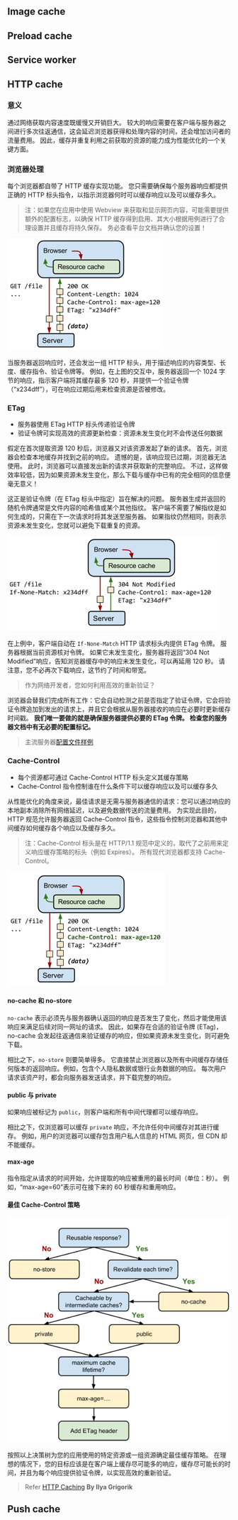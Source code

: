 ## Image cache

## Preload cache

## Service worker

## HTTP cache

### 意义

通过网络获取内容速度既缓慢又开销巨大。 较大的响应需要在客户端与服务器之间进行多次往返通信，这会延迟浏览器获得和处理内容的时间，还会增加访问者的流量费用。 因此，缓存并重复利用之前获取的资源的能力成为性能优化的一个关键方面。

### 浏览器处理

每个浏览器都自带了 HTTP 缓存实现功能。 您只需要确保每个服务器响应都提供正确的 HTTP 标头指令，以指示浏览器何时可以缓存响应以及可以缓存多久。

> 注：如果您在应用中使用 Webview 来获取和显示网页内容，可能需要提供额外的配置标志，以确保 HTTP 缓存得到启用、其大小根据用例进行了合理设置并且缓存将持久保存。 务必查看平台文档并确认您的设置！

![http-request](../images/http-request.png)

当服务器返回响应时，还会发出一组 HTTP 标头，用于描述响应的内容类型、长度、缓存指令、验证令牌等。 例如，在上图的交互中，服务器返回一个 1024 字节的响应，指示客户端将其缓存最多 120 秒，并提供一个验证令牌（“x234dff”），可在响应过期后用来检查资源是否被修改。

### ETag

* 服务器使用 ETag HTTP 标头传递验证令牌
* 验证令牌可实现高效的资源更新检查：资源未发生变化时不会传送任何数据

假定在首次提取资源 120 秒后，浏览器又对该资源发起了新的请求。 首先，浏览器会检查本地缓存并找到之前的响应。 遗憾的是，该响应现已过期，浏览器无法使用。 此时，浏览器可以直接发出新的请求并获取新的完整响应。 不过，这样做效率较低，因为如果资源未发生变化，那么下载与缓存中已有的完全相同的信息便毫无意义！

这正是验证令牌（在 ETag 标头中指定）旨在解决的问题。 服务器生成并返回的随机令牌通常是文件内容的哈希值或某个其他指纹。 客户端不需要了解指纹是如何生成的，只需在下一次请求时将其发送至服务器。 如果指纹仍然相同，则表示资源未发生变化，您就可以避免下载重复的资源。

![http-etag](../images/http-etag.png)

在上例中，客户端自动在 `If-None-Match` HTTP 请求标头内提供 ETag 令牌。 服务器根据当前资源核对令牌。 如果它未发生变化，服务器将返回“304 Not Modified”响应，告知浏览器缓存中的响应未发生变化，可以再延用 120 秒。 请注意，您不必再次下载响应，这节约了时间和带宽。

> 作为网络开发者，您如何利用高效的重新验证？

浏览器会替我们完成所有工作：它会自动检测之前是否指定了验证令牌，它会将验证令牌追加到发出的请求上，并且它会根据从服务器接收的响应在必要时更新缓存时间戳。 **我们唯一要做的就是确保服务器提供必要的 ETag 令牌。 检查您的服务器文档中有无必要的配置标记。**

> 主流服务器[配置文件样例](https://github.com/h5bp/server-configs)

### Cache-Control

* 每个资源都可通过 Cache-Control HTTP 标头定义其缓存策略
* Cache-Control 指令控制谁在什么条件下可以缓存响应以及可以缓存多久

从性能优化的角度来说，最佳请求是无需与服务器通信的请求：您可以通过响应的本地副本消除所有网络延迟，以及避免数据传送的流量费用。 为实现此目的，HTTP 规范允许服务器返回 Cache-Control 指令，这些指令控制浏览器和其他中间缓存如何缓存各个响应以及缓存多久。

> 注：Cache-Control 标头是在 HTTP/1.1 规范中定义的，取代了之前用来定义响应缓存策略的标头（例如 Expires）。 所有现代浏览器都支持 Cache-Control。

![http-cache-control](../images/http-cache-control.png)

#### no-cache 和 no-store

`no-cache` 表示必须先与服务器确认返回的响应是否发生了变化，然后才能使用该响应来满足后续对同一网址的请求。 因此，如果存在合适的验证令牌 (ETag)，no-cache 会发起往返通信来验证缓存的响应，但如果资源未发生变化，则可避免下载。

相比之下，`no-store` 则要简单得多。 它直接禁止浏览器以及所有中间缓存存储任何版本的返回响应。例如，包含个人隐私数据或银行业务数据的响应。 每次用户请求该资产时，都会向服务器发送请求，并下载完整的响应。

#### public 与 private

如果响应被标记为 `public`，则客户端和所有中间代理都可以缓存响应。

相比之下，仅浏览器可以缓存 `private` 响应，不允许任何中间缓存对其进行缓存。 例如，用户的浏览器可以缓存包含用户私人信息的 HTML 网页，但 CDN 却不能缓存。

#### max-age

指令指定从请求的时间开始，允许提取的响应被重用的最长时间（单位：秒）。 例如，“max-age=60”表示可在接下来的 60 秒缓存和重用响应。

#### 最佳 Cache-Control 策略

![http-cache-decision-tree](../images/http-cache-decision-tree.png)

按照以上决策树为您的应用使用的特定资源或一组资源确定最佳缓存策略。 在理想的情况下，您的目标应该是在客户端上缓存尽可能多的响应，缓存尽可能长的时间，并且为每个响应提供验证令牌，以实现高效的重新验证。

> Refer [HTTP Caching](https://developers.google.com/web/fundamentals/performance/optimizing-content-efficiency/http-caching) **By Ilya Grigorik**

## Push cache
